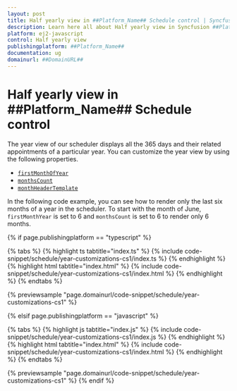 ```yaml
---
layout: post
title: Half yearly view in ##Platform_Name## Schedule control | Syncfusion
description: Learn here all about Half yearly view in Syncfusion ##Platform_Name## Schedule control of Syncfusion Essential JS 2 and more.
platform: ej2-javascript
control: Half yearly view 
publishingplatform: ##Platform_Name##
documentation: ug
domainurl: ##DomainURL##
---
```


# Half yearly view in ##Platform_Name## Schedule control

The year view of our scheduler displays all the 365 days and their related appointments of a particular year. You can customize the year view by using the following properties.

* [`firstMonthOfYear`](../../api/schedule#firstmonthofyear)
* [`monthsCount`](../../api/schedule#monthscount)
* [`monthHeaderTemplate`](../../api/schedule#monthheadertemplate)

In the following code example, you can see how to render only the last six months of a year in the scheduler. To start with the month of  June, `firstMonthYear` is set to 6 and `monthsCount` is set to 6 to render only 6 months.

{% if page.publishingplatform == "typescript" %}

 {% tabs %}
{% highlight ts tabtitle="index.ts" %}
{% include code-snippet/schedule/year-customizations-cs1/index.ts %}
{% endhighlight %}
{% highlight html tabtitle="index.html" %}
{% include code-snippet/schedule/year-customizations-cs1/index.html %}
{% endhighlight %}
{% endtabs %}
        
{% previewsample "page.domainurl/code-snippet/schedule/year-customizations-cs1" %}

{% elsif page.publishingplatform == "javascript" %}

{% tabs %}
{% highlight js tabtitle="index.js" %}
{% include code-snippet/schedule/year-customizations-cs1/index.js %}
{% endhighlight %}
{% highlight html tabtitle="index.html" %}
{% include code-snippet/schedule/year-customizations-cs1/index.html %}
{% endhighlight %}
{% endtabs %}

{% previewsample "page.domainurl/code-snippet/schedule/year-customizations-cs1" %}
{% endif %}